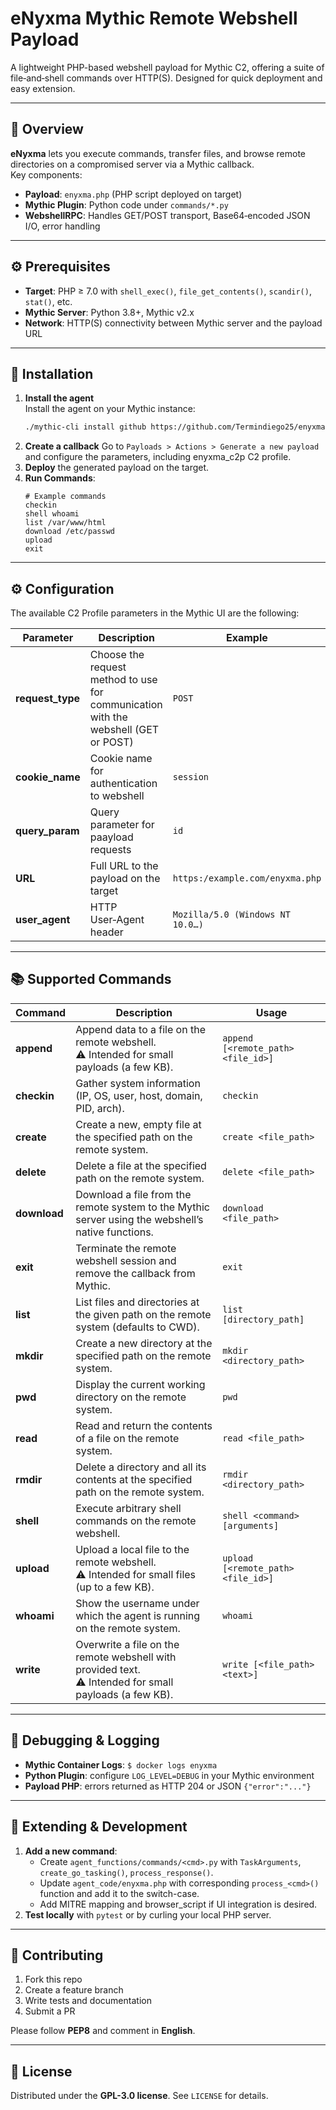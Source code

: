 # eNyxma Mythic Remote Webshell Payload

A lightweight PHP-based webshell payload for Mythic C2, offering a suite of file‑and‑shell commands over HTTP(S). Designed for quick deployment and easy extension.

---

## 📖 Overview

**eNyxma** lets you execute commands, transfer files, and browse remote directories on a compromised server via a Mythic callback.  
Key components:

- **Payload**: `enyxma.php` (PHP script deployed on target)
- **Mythic Plugin**: Python code under `commands/*.py`
- **WebshellRPC**: Handles GET/POST transport, Base64‑encoded JSON I/O, error handling

---

## ⚙️ Prerequisites

- **Target**: PHP ≥ 7.0 with `shell_exec()`, `file_get_contents()`, `scandir()`, `stat()`, etc.
- **Mythic Server**: Python 3.8+, Mythic v2.x
- **Network**: HTTP(S) connectivity between Mythic server and the payload URL

---

## 🚀 Installation

1. **Install the agent**  
   Install the agent on your Mythic instance:
   ```bash
   ./mythic-cli install github https://github.com/Termindiego25/enyxma
   ```
2. **Create a callback**
   Go to `Payloads > Actions > Generate a new payload` and configure the parameters, including enyxma_c2p C2 profile.
3. **Deploy** the generated payload on the target.
4. **Run Commands**:
   ```shell
   # Example commands
   checkin
   shell whoami
   list /var/www/html
   download /etc/passwd
   upload
   exit
   ```

---

## ⚙️ Configuration

The available C2 Profile parameters in the Mythic UI are the following:

| Parameter         | Description                                                                        | Example                           |
| ----------------- | ---------------------------------------------------------------------------------- | --------------------------------- |
| **request_type**  | Choose the request method to use for communication with the webshell (GET or POST) | `POST`                            |
| **cookie_name**   | Cookie name for authentication to webshell                                         | `session`                         |
| **query_param**   | Query parameter for paayload requests                                              | `id`                              |
| **URL**           | Full URL to the payload on the target                                              | `https:/example.com/enyxma.php`   |
| **user_agent**    | HTTP User‑Agent header                                                             | `Mozilla/5.0 (Windows NT 10.0…)`  |

---

## 📚 Supported Commands

| Command      | Description                                                                                                | Usage                                  |
|--------------|------------------------------------------------------------------------------------------------------------|----------------------------------------|
| **append**   | Append data to a file on the remote webshell.<br>⚠️ Intended for small payloads (a few KB).                | `append [<remote_path> <file_id>]`     |
| **checkin**  | Gather system information (IP, OS, user, host, domain, PID, arch).                                         | `checkin`                              |
| **create**   | Create a new, empty file at the specified path on the remote system.                                       | `create <file_path>`                   |
| **delete**   | Delete a file at the specified path on the remote system.                                                  | `delete <file_path>`                   |
| **download** | Download a file from the remote system to the Mythic server using the webshell’s native functions.         | `download <file_path>`                 |
| **exit**     | Terminate the remote webshell session and remove the callback from Mythic.                                 | `exit`                                 |
| **list**     | List files and directories at the given path on the remote system (defaults to CWD).                       | `list [directory_path]`                |
| **mkdir**    | Create a new directory at the specified path on the remote system.                                         | `mkdir <directory_path>`               |
| **pwd**      | Display the current working directory on the remote system.                                                | `pwd`                                  |
| **read**     | Read and return the contents of a file on the remote system.                                               | `read <file_path>`                     |
| **rmdir**    | Delete a directory and all its contents at the specified path on the remote system.                        | `rmdir <directory_path>`               |
| **shell**    | Execute arbitrary shell commands on the remote webshell.                                                   | `shell <command> [arguments]`          |
| **upload**   | Upload a local file to the remote webshell.<br>⚠️ Intended for small files (up to a few KB).               | `upload [<remote_path> <file_id>]`     |
| **whoami**   | Show the username under which the agent is running on the remote system.                                   | `whoami`                               |
| **write**    | Overwrite a file on the remote webshell with provided text.<br>⚠️ Intended for small payloads (a few KB).  | `write [<file_path> <text>]`           |

---

## 🐞 Debugging & Logging

- **Mythic Container Logs**: `$ docker logs enyxma`  
- **Python Plugin**: configure `LOG_LEVEL=DEBUG` in your Mythic environment  
- **Payload PHP**: errors returned as HTTP 204 or JSON `{"error":"..."}`  

---

## 🧩 Extending & Development

1. **Add a new command**:  
   - Create `agent_functions/commands/<cmd>.py` with `TaskArguments`, `create_go_tasking()`, `process_response()`.  
   - Update `agent_code/enyxma.php` with corresponding `process_<cmd>()` function and add it to the switch-case.  
   - Add MITRE mapping and browser_script if UI integration is desired.
2. **Test locally** with `pytest` or by curling your local PHP server.

---

## 🤝 Contributing

1. Fork this repo  
2. Create a feature branch  
3. Write tests and documentation  
4. Submit a PR  

Please follow **PEP8** and comment in **English**.

---

## 📜 License

Distributed under the **GPL-3.0 license**. See `LICENSE` for details. 
